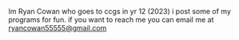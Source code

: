 Im Ryan Cowan who goes to ccgs in yr 12 (2023) i post some of my programs for fun. 
if you want to reach me you can email me at ryancowan55555@gmail.com
